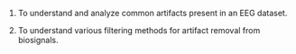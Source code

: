 1.	To understand and analyze common artifacts present in an EEG dataset.

2.	To understand various filtering methods for artifact removal from biosignals.